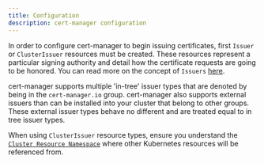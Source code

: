 ```yaml
---
title: Configuration
description: cert-manager configuration
---
```


In order to configure cert-manager to begin issuing certificates, first
`Issuer` or `ClusterIssuer` resources must be created. These resources represent
a particular signing authority and detail how the certificate requests are going
to be honored. You can read more on the concept of `Issuers`
[here](../concepts/issuer.md).

cert-manager supports multiple 'in-tree' issuer types that are denoted by being
in the `cert-manager.io` group. cert-manager also supports external issuers than
can be installed into your cluster that belong to other groups. These external
issuer types behave no different and are treated equal to in tree issuer types.

When using `ClusterIssuer` resource types, ensure you understand the [`Cluster
Resource Namespace`](../faq/cluster-resource.md) where other Kubernetes resources
will be referenced from.

